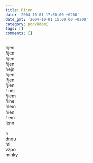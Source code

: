 ```yaml
---
title: Říjen
date: '2004-10-01 17:00:00 +0200'
date_gmt: '2004-10-01 15:00:00 +0200'
category: podvědomí
tags: []
comments: []
---
```


<p>říjen<br>říjen<br>říjen<br>říjen<br>říejn<br>říjen<br>ířjen<br>řjíen<br>ř nej<br>řjíem<br>řlíne<br>řílem<br>řííen<br>ř  em<br> íenn<br><br>ří<br>dnou<br>mi<br>vzpo<br>mínky</p>
